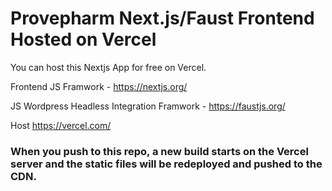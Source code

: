 # Provepharm Next.js/Faust Frontend Hosted on Vercel 
You can host this Nextjs App for free on Vercel.

Frontend JS Framwork - 
https://nextjs.org/

JS Wordpress Headless Integration Framwork - 
https://faustjs.org/

Host
https://vercel.com/

### When you push to this repo, a new build starts on the Vercel server and the static files will be redeployed and pushed to the CDN. 


